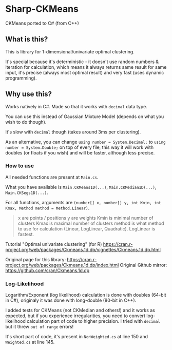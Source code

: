 # Sharp-CKMeans
CKMeans ported to C# (from C++)

## What is this?

This is library for 1-dimensional/univariate optimal clustering.

It's special because it's deterministic - it doesn't use random numbers & iteration for calculation, which means it always returns same result for same input, it's precise (always most optimal result) and very fast (uses dynamic programming).

## Why use this?

Works natively in C#. Made so that it works with `decimal` data type.

You can use this instead of Gaussian Mixture Model (depends on what you wish to do though).

It's slow with `decimal` though (takes around 3ms per clustering).

As an alternative, you can change `using number = System.Decimal;` to `using number = System.Double;` on top of every file, 
this way it will work with doubles (or floats if you wish) and will be faster, although less precise.


### How to use

All needed functions are present at `Main.cs`.

What you have available is `Main.CKMeans1D(...)`, `Main.CKMedian1D(...)`, `Main.CKSegs1D(...)`.

For all functions, arguments are `(number[] x, number[] y, int Kmin, int Kmax, Method method = Method.Linear)`.

> x are points / positions
> y are weights
> Kmin is minimal number of clusters
> Kmax is maximal number of clusters
> method is what method to use for calculation (Linear, LogLinear, Quadratic). LogLinear is fastest.


Tutorial "Optimal univariate clustering" (for R)
https://cran.r-project.org/web/packages/Ckmeans.1d.dp/vignettes/Ckmeans.1d.dp.html

Original page for this library:
https://cran.r-project.org/web/packages/Ckmeans.1d.dp/index.html
Original Github mirror:
https://github.com/cran/Ckmeans.1d.dp

### Log-Likelihood

Logarithm/Exponent (log likelihood) calculation is done with doubles (64-bit in C#), originaly it was done with long-double (80-bit in C++).

I added tests for CKMeans (not CKMedian and others!) and it works as expected, but if you experience irregularities, you need to convert log-likelihood calculation part of code to higher precision. I tried with `decimal` but it threw `out of range` errors! 

It's short part of code, it's present in `NonWeighted.cs` at line 150 and `Weighted.cs` at line 145.
